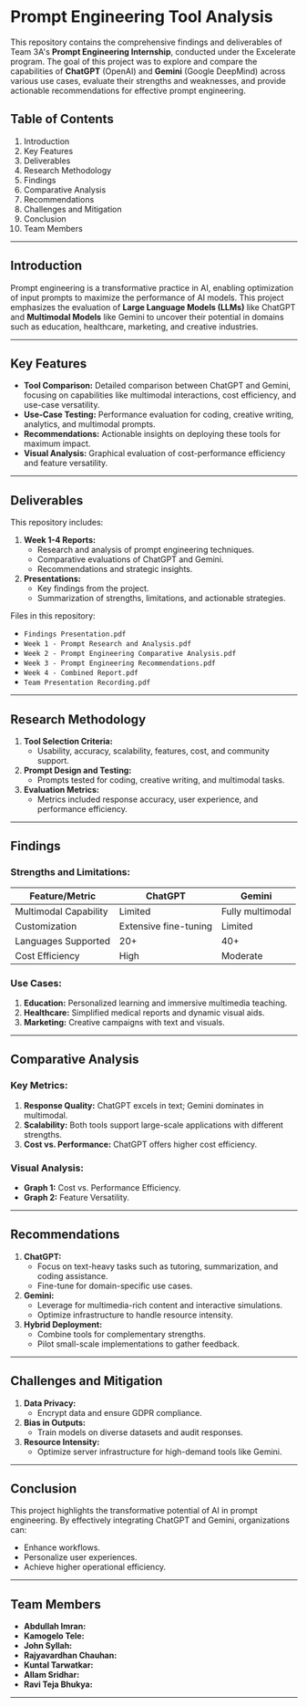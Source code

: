 # Prompt Engineering Tool Analysis

This repository contains the comprehensive findings and deliverables of Team 3A's **Prompt Engineering Internship**, conducted under the Excelerate program. The goal of this project was to explore and compare the capabilities of **ChatGPT** (OpenAI) and **Gemini** (Google DeepMind) across various use cases, evaluate their strengths and weaknesses, and provide actionable recommendations for effective prompt engineering.

## Table of Contents
1. Introduction
2. Key Features
3. Deliverables
4. Research Methodology
5. Findings
6. Comparative Analysis
7. Recommendations
8. Challenges and Mitigation
9. Conclusion
10. Team Members
---

## Introduction
Prompt engineering is a transformative practice in AI, enabling optimization of input prompts to maximize the performance of AI models. This project emphasizes the evaluation of **Large Language Models (LLMs)** like ChatGPT and **Multimodal Models** like Gemini to uncover their potential in domains such as education, healthcare, marketing, and creative industries.

---

## Key Features
- **Tool Comparison:** Detailed comparison between ChatGPT and Gemini, focusing on capabilities like multimodal interactions, cost efficiency, and use-case versatility.
- **Use-Case Testing:** Performance evaluation for coding, creative writing, analytics, and multimodal prompts.
- **Recommendations:** Actionable insights on deploying these tools for maximum impact.
- **Visual Analysis:** Graphical evaluation of cost-performance efficiency and feature versatility.

---

## Deliverables
This repository includes:
1. **Week 1-4 Reports:**
   - Research and analysis of prompt engineering techniques.
   - Comparative evaluations of ChatGPT and Gemini.
   - Recommendations and strategic insights.
2. **Presentations:**
   - Key findings from the project.
   - Summarization of strengths, limitations, and actionable strategies.

Files in this repository:
- `Findings Presentation.pdf`
- `Week 1 - Prompt Research and Analysis.pdf`
- `Week 2 - Prompt Engineering Comparative Analysis.pdf`
- `Week 3 - Prompt Engineering Recommendations.pdf`
- `Week 4 - Combined Report.pdf`
- `Team Presentation Recording.pdf`

---

## Research Methodology
1. **Tool Selection Criteria:**
   - Usability, accuracy, scalability, features, cost, and community support.
2. **Prompt Design and Testing:**
   - Prompts tested for coding, creative writing, and multimodal tasks.
3. **Evaluation Metrics:**
   - Metrics included response accuracy, user experience, and performance efficiency.

---

## Findings
### Strengths and Limitations:
| Feature/Metric | ChatGPT | Gemini |
|----------------|----------|--------|
| Multimodal Capability | Limited | Fully multimodal |
| Customization | Extensive fine-tuning | Limited |
| Languages Supported | 20+ | 40+ |
| Cost Efficiency | High | Moderate |

### Use Cases:
1. **Education:** Personalized learning and immersive multimedia teaching.
2. **Healthcare:** Simplified medical reports and dynamic visual aids.
3. **Marketing:** Creative campaigns with text and visuals.

---

## Comparative Analysis
### Key Metrics:
1. **Response Quality:** ChatGPT excels in text; Gemini dominates in multimodal.
2. **Scalability:** Both tools support large-scale applications with different strengths.
3. **Cost vs. Performance:** ChatGPT offers higher cost efficiency.

### Visual Analysis:
- **Graph 1:** Cost vs. Performance Efficiency.
- **Graph 2:** Feature Versatility.

---

## Recommendations
1. **ChatGPT:**
   - Focus on text-heavy tasks such as tutoring, summarization, and coding assistance.
   - Fine-tune for domain-specific use cases.
2. **Gemini:**
   - Leverage for multimedia-rich content and interactive simulations.
   - Optimize infrastructure to handle resource intensity.
3. **Hybrid Deployment:**
   - Combine tools for complementary strengths.
   - Pilot small-scale implementations to gather feedback.

---

## Challenges and Mitigation
1. **Data Privacy:**
   - Encrypt data and ensure GDPR compliance.
2. **Bias in Outputs:**
   - Train models on diverse datasets and audit responses.
3. **Resource Intensity:**
   - Optimize server infrastructure for high-demand tools like Gemini.

---

## Conclusion
This project highlights the transformative potential of AI in prompt engineering. By effectively integrating ChatGPT and Gemini, organizations can:
- Enhance workflows.
- Personalize user experiences.
- Achieve higher operational efficiency.

---

## Team Members
- **Abdullah Imran:**
- **Kamogelo Tele:**
- **John Syllah:**
- **Rajyavardhan Chauhan:**
- **Kuntal Tarwatkar:**
- **Allam Sridhar:**
- **Ravi Teja Bhukya:**

---
